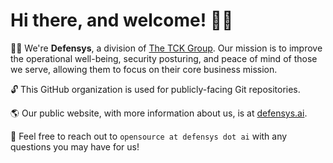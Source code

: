 # Hi there, and welcome! 👋🏼

🙋‍♀️ We're **Defensys**, a division of [The TCK Group](https://github.com/tckgroup). Our mission is to improve the operational well-being, security posturing, and peace of mind of those we serve, allowing them to focus on their core business mission.

🔓 This GitHub organization is used for publicly-facing Git repositories.

🌎 Our public website, with more information about us, is at [defensys.ai](https://defensys.ai/).

📨 Feel free to reach out to `opensource at defensys dot ai` with any questions you may have for us!
